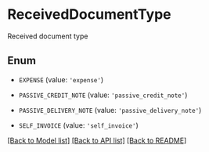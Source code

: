# ReceivedDocumentType

Received document type

## Enum

* `EXPENSE` (value: `'expense'`)

* `PASSIVE_CREDIT_NOTE` (value: `'passive_credit_note'`)

* `PASSIVE_DELIVERY_NOTE` (value: `'passive_delivery_note'`)

* `SELF_INVOICE` (value: `'self_invoice'`)

[[Back to Model list]](../README.md#documentation-for-models) [[Back to API list]](../README.md#documentation-for-api-endpoints) [[Back to README]](../README.md)


